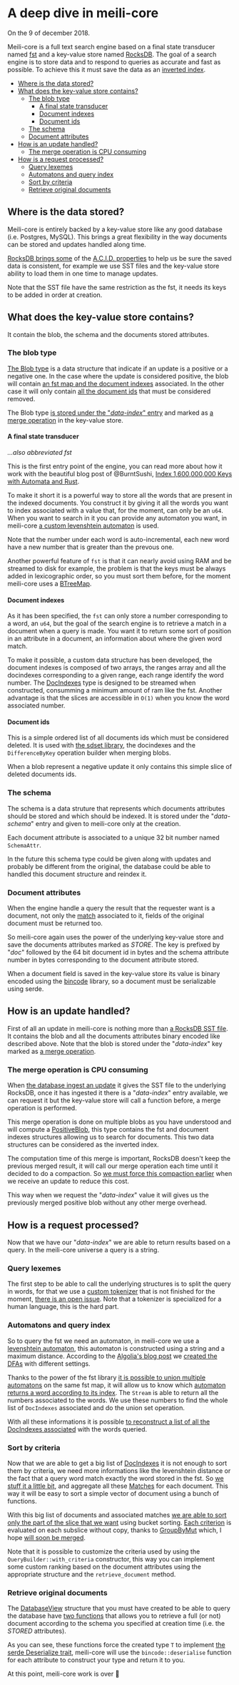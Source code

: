 # A deep dive in meili-core

On the 9 of december 2018.

Meili-core is a full text search engine based on a final state transducer named [fst](https://github.com/BurntSushi/fst) and a key-value store named [RocksDB](https://github.com/facebook/rocksdb). The goal of a search engine is to store data and to respond to queries as accurate and fast as possible. To achieve this it must save the data as an [inverted index](https://en.wikipedia.org/wiki/Inverted_index).



<!-- MarkdownTOC autolink="true" -->

- [Where is the data stored?](#where-is-the-data-stored)
- [What does the key-value store contains?](#what-does-the-key-value-store-contains)
    - [The blob type](#the-blob-type)
        - [A final state transducer](#a-final-state-transducer)
        - [Document indexes](#document-indexes)
        - [Document ids](#document-ids)
    - [The schema](#the-schema)
    - [Document attributes](#document-attributes)
- [How is an update handled?](#how-is-an-update-handled)
    - [The merge operation is CPU consuming](#the-merge-operation-is-cpu-consuming)
- [How is a request processed?](#how-is-a-request-processed)
    - [Query lexemes](#query-lexemes)
    - [Automatons and query index](#automatons-and-query-index)
    - [Sort by criteria](#sort-by-criteria)
    - [Retrieve original documents](#retrieve-original-documents)

<!-- /MarkdownTOC -->

## Where is the data stored?

Meili-core is entirely backed by a key-value store like any good database (i.e. Postgres, MySQL). This brings a great flexibility in the way documents can be stored and updates handled along time.

[RocksDB brings some](https://rocksdb.org/blog/2015/02/27/write-batch-with-index.html) of the [A.C.I.D. properties](https://en.wikipedia.org/wiki/ACID_(computer_science)) to help us be sure the saved data is consistent, for example we use SST files and the key-value store ability to load them in one time to manage updates.

Note that the SST file have the same restriction as the fst, it needs its keys to be added in order at creation.



## What does the key-value store contains?

It contain the blob, the schema and the documents stored attributes.

### The blob type

[The Blob type](https://github.com/Kerollmops/meili-core/blob/550dc1e99224e386516877450320f694947332d4/src/database/blob/mod.rs#L16-L19) is a data structure that indicate if an update is a positive or a negative one. In the case where the update is considered positive, the blob will contain [an fst map and the document indexes](https://github.com/Kerollmops/meili-core/blob/550dc1e99224e386516877450320f694947332d4/src/database/blob/positive/blob.rs#L15-L18) associated. In the other case it will only contain [all the document ids](https://github.com/Kerollmops/meili-core/blob/550dc1e99224e386516877450320f694947332d4/src/database/blob/negative/blob.rs#L12-L14) that must be considered removed.

The Blob type [is stored under the "*data-index*" entry](https://github.com/Kerollmops/meili-core/blob/550dc1e99224e386516877450320f694947332d4/src/database/update/positive/update.rs#L497-L499) and marked as [a merge operation](https://github.com/facebook/rocksdb/wiki/Merge-Operator-Implementation) in the key-value store.

#### A final state transducer

_...also abbreviated fst_

This is the first entry point of the engine, you can read more about how it work with the beautiful blog post of @BurntSushi, [Index 1,600,000,000 Keys with Automata and Rust](https://blog.burntsushi.net/transducers/).

To make it short it is a powerful way to store all the words that are present in the indexed documents. You construct it by giving it all the words you want to index associated with a value that, for the moment, can only be an `u64`. When you want to search in it you can provide any automaton you want, in meili-core [a custom levenshtein automaton](https://github.com/tantivy-search/levenshtein-automata/) is used.

Note that the number under each word is auto-incremental, each new word have a new number that is greater than the prevous one.

Another powerful feature of `fst` is that it can nearly avoid using RAM and be streamed to disk for example, the problem is that the keys must be always added in lexicographic order, so you must sort them before, for the moment meili-core uses a [BTreeMap](https://github.com/Kerollmops/raptor-rs/blob/8abdb0a228e2808fe1814a6a0641a4b72d158579/src/metadata/doc_indexes.rs#L107-L112).

#### Document indexes

As it has been specified, the `fst` can only store a number corresponding to a word, an `u64`, but the goal of the search engine is to retrieve a match in a document when a query is made. You want it to return some sort of position in an attribute in a document, an information about where the given word match.

To make it possible, a custom data structure has been developed, the document indexes is composed of two arrays, the ranges array and all the docindexes corresponding to a given range, each range identify the word number. The [DocIndexes](https://github.com/Kerollmops/meili-core/blob/550dc1e99224e386516877450320f694947332d4/src/data/doc_indexes.rs#L23) type is designed to be streamed when constructed, consumming a minimum amount of ram like the fst. Another advantage is that the slices are accessible in `O(1)` when you know the word associated number.

#### Document ids

This is a simple ordered list of all documents ids which must be considered deleted. It is used with [the sdset library](https://docs.rs/sdset/0.3.0/sdset/duo/struct.DifferenceByKey.html), the docindexes and the `DifferenceByKey` operation builder when merging blobs.

When a blob represent a negative update it only contains this simple slice of deleted documents ids.

### The schema

The schema is a data struture that represents which documents attributes should be stored and which should be indexed. It is stored under the "_data-schema_" entry and given to meili-core only at the creation.

Each document attribute is associated to a unique 32 bit number named `SchemaAttr`.

In the future this schema type could be given along with updates and probably be different from the original, the database could be able to handled this document structure and reindex it.

### Document attributes

When the engine handle a query the result that the requester want is a document, not only the [match](https://github.com/Kerollmops/meili-core/blob/fc2cdf92596fc002ce278e3aa8718640ac44724d/src/lib.rs#L51-L79) associated to it, fields of the original document must be returned too.

So meili-core again uses the power of the underlying key-value store and save the documents attributes marked as _STORE_. The key is prefixed by "_doc_" followed by the 64 bit document id in bytes and the schema attribute number in bytes corresponding to the document attribute stored.

When a document field is saved in the key-value store its value is binary encoded using the [bincode](https://docs.rs/bincode/) library, so a document must be serializable using serde.



## How is an update handled?

First of all an update in meili-core is nothing more than [a RocksDB SST file](https://github.com/facebook/rocksdb/wiki/Creating-and-Ingesting-SST-files). It contains the blob and all the documents attributes binary encoded like described above. Note that the blob is stored under the "_data-index_" key marked as [a merge operation](https://github.com/facebook/rocksdb/wiki/Merge-Operator-Implementation).

### The merge operation is CPU consuming

When [the database ingest an update](https://github.com/Kerollmops/meili-core/blob/550dc1e99224e386516877450320f694947332d4/src/database/mod.rs#L108-L145) it gives the SST file to the underlying RocksDB, once it has ingested it there is a "_data-index_" entry available, we can request it but the key-value store will call a function before, a merge operation is performed.

This merge operation is done on multiple blobs as you have understood and will compute a [PositiveBlob](https://github.com/Kerollmops/meili-core/blob/550dc1e99224e386516877450320f694947332d4/src/database/blob/positive/blob.rs#L15), this type contains the fst and document indexes structures allowing us to search for documents. This two data structures can be considered as the inverted index.

The computation time of this merge is important, RocksDB doesn't keep the previous merged result, it will call our merge operation each time until it decided to do a compaction. So [we must force this compaction earlier](https://github.com/Kerollmops/meili-core/blob/550dc1e99224e386516877450320f694947332d4/src/database/mod.rs#L129-L131) when we receive an update to reduce this cost.

This way when we request the "_data-index_" value it will gives us the previously merged positive blob without any other merge overhead.



## How is a request processed?

Now that we have our "_data-index_" we are able to return results based on a query. In the meili-core universe a query is a string.

### Query lexemes

The first step to be able to call the underlying structures is to split the query in words, for that we use a [custom tokenizer](https://github.com/Kerollmops/meili-core/blob/fc2cdf92596fc002ce278e3aa8718640ac44724d/src/tokenizer/mod.rs) that is not finished for the moment, [there is an open issue](https://github.com/Kerollmops/meili-core/issues/3). Note that a tokenizer is specialized for a human language, this is the hard part.

### Automatons and query index

So to query the fst we need an automaton, in meili-core we use a [levenshtein automaton](https://en.wikipedia.org/wiki/Levenshtein_automaton), this automaton is constructed using a string and a maximum distance. According to the [Algolia's blog post](https://blog.algolia.com/inside-the-algolia-engine-part-3-query-processing/#algolia%e2%80%99s-way-of-searching-for-alternatives) we [created the DFAs](https://github.com/Kerollmops/meili-core/blob/fc2cdf92596fc002ce278e3aa8718640ac44724d/src/automaton.rs#L62-L75) with different settings.

Thanks to the power of the fst library [it is possible to union multiple automatons](https://docs.rs/fst/0.3.2/fst/map/struct.OpBuilder.html#method.union) on the same fst map, it will allow us to know which [automaton returns a word according to its index](https://github.com/Kerollmops/meili-core/blob/fc2cdf92596fc002ce278e3aa8718640ac44724d/src/metadata/ops.rs#L111). The `Stream` is able to return all the numbers associated to the words. We use these numbers to find the whole list of `DocIndexes` associated and do the union set operation.

With all these informations it is possible [to reconstruct a list of all the DocIndexes associated](https://github.com/Kerollmops/meili-core/blob/550dc1e99224e386516877450320f694947332d4/src/rank/query_builder.rs#L62-L99) with the words queried.

### Sort by criteria

Now that we are able to get a big list of [DocIndexes](https://github.com/Kerollmops/meili-core/blob/550dc1e99224e386516877450320f694947332d4/src/lib.rs#L21-L36) it is not enough to sort them by criteria, we need more informations like the levenshtein distance or the fact that a query word match exactly the word stored in the fst. So [we stuff it a little bit](https://github.com/Kerollmops/meili-core/blob/550dc1e99224e386516877450320f694947332d4/src/rank/query_builder.rs#L86-L93), and aggregate all these [Matches](https://github.com/Kerollmops/meili-core/blob/550dc1e99224e386516877450320f694947332d4/src/lib.rs#L47-L74) for each document. This way it will be easy to sort a simple vector of document using a bunch of functions.

With this big list of documents and associated matches [we are able to sort only the part of the slice that we want](https://github.com/Kerollmops/meili-core/blob/550dc1e99224e386516877450320f694947332d4/src/rank/query_builder.rs#L108-L119) using bucket sorting. [Each criterion](https://github.com/Kerollmops/meili-core/blob/550dc1e99224e386516877450320f694947332d4/src/rank/criterion/mod.rs#L75-L87) is evaluated on each subslice without copy, thanks to [GroupByMut](https://github.com/Kerollmops/group-by/blob/cab857bae01463dbd0edb99b0e0d7f3624e6c6f5/src/lib.rs#L180-L185) which, I hope [will soon be merged](https://github.com/rust-lang/rfcs/pull/2477).

Note that it is possible to customize the criteria used by using the `QueryBuilder::with_criteria` constructor, this way you can implement some custom ranking based on the document attributes using the appropriate structure and the `retrieve_document` method.

### Retrieve original documents

The [DatabaseView](https://github.com/Kerollmops/meili-core/blob/550dc1e99224e386516877450320f694947332d4/src/database/database_view.rs#L18-L24) structure that you must have created to be able to query the database have [two functions](https://github.com/Kerollmops/meili-core/blob/550dc1e99224e386516877450320f694947332d4/src/database/database_view.rs#L60-L76) that allows you to retrieve a full (or not) document according to the schema you specified at creation time (i.e. the _STORED_ attributes).

As you can see, these functions force the created type `T` to implement [the serde Deserialize trait](https://docs.rs/serde/1.0.81/serde/trait.Deserialize.html), meili-core will use the `bincode::deserialise` function for each attribute to construct your type and return it to you.



At this point, meili-core work is over 🎉

